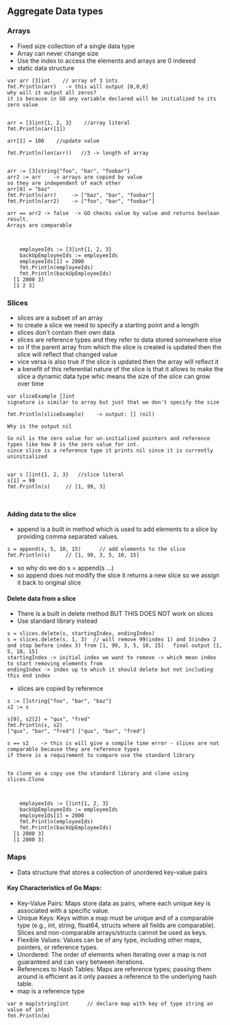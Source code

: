 ## Aggregate Data types

### Arrays
- Fixed size collection of a single data type
- Array can never change size
- Use the index to access the elements and arrays are 0 indexed
- static data structure

```
var arr [3]int    // array of 3 ints
fmt.Println(arr)   -> this will output [0,0,0]
why will it output all zeros?
it is because in GO any variable declared will be initialized to its zero value


arr = [3]int{1, 2, 3}    //array literal
fmt.Println(arr[1])

arr[1] = 100    //update value

fmt.Println(len(arr))   //3 -> length of array


arr := [3]string{"foo", "bar", "foobar"}
arr2 := arr    -> arrays are copied by value
so they are independent of each other
arr[0] = "baz"
fmt.Println(arr)     -> ["baz", "bar", "foobar"]
fmt.Println(arr2)    -> ["foo", "bar", "foobar"]

arr == arr2 -> false  -> GO checks value by value and returns boolean result.
Arrays are comparable



	employeeIds := [3]int{1, 2, 3}
	backUpEmployeeIds := employeeIds
	employeeIds[1] = 2000
	fmt.Println(employeeIds)
	fmt.Println(backUpEmployeeIds)
  [1 2000 3]
  [1 2 3]
```


### Slices
- slices are a subset of an array
- to create a slice we need to specify a starting point and a length
- slices don't contain their own data
- slices are reference types and they refer to data stored somewhere else
- so if the parent array from which the slice is created is updated then the slice will reflect that changed value
- vice versa is also true if the slice is updated then the array will reflect it
- a benefit of this referential nature of the slice is that it allows to make the slice a dynamic data type whic means the size of the slice can grow over time


```
var sliceExample []int
signature is similar to array but just that we don't specify the size

fmt.Println(sliceExample)    -> output: [] (nil)

Why is the output nil

So nil is the zero value for un-initialized pointers and reference types like how 0 is the zero value for int.
since slice is a reference type it prints nil since it is currently uninitialized


var s []int{1, 2, 3}   //slice literal
s[1] = 99
fmt.Println(s)     // [1, 99, 3]



```


#### Adding data to the slice
- append is a built in method which is used to add elements to a slice by providing comma separated values.
```
s = append(s, 5, 10, 15)      // add elements to the slice
fmt.Println(s)     // [1, 99, 3, 5, 10, 15]
```
- so why do we do s = append(s ...)
- so append does not modify the slice it returns a new slice so we assign it back to original slice


#### Delete data from a slice
- There is a built in delete method BUT THIS DOES NOT work on slices
- Use standard library instead
```
s = slices.delete(s, startingIndex, endingIndex)
s = slices.delete(s, 1, 3)  // will remove 99(index 1) and 3(index 2 and stop before index 3) from [1, 99, 3, 5, 10, 15]   final output [1, 5, 10, 15]
startingIndex -> initial index we want to remove -> which mean index to start removing elements from
endingIndex -> index up to which it should delete but not including this end index
```
- slices are copied by reference
```
s := []string{"foo", "bar", "baz"}
s2 := s

s[0], s2[2] = "qux", "fred"
fmt.Println(s, s2)
["qux", "bar", "fred"] ["qux", "bar", "fred"]

s == s2    -> this is will give a compile time error - slices are not comparable because they are reference types
if there is a requirement to compare use the standard library


to clone as a copy use the standard library and clone using slices.Clone



	employeeIds := []int{1, 2, 3}
	backUpEmployeeIds := employeeIds
	employeeIds[1] = 2000
	fmt.Println(employeeIds)
	fmt.Println(backUpEmployeeIds)
  [1 2000 3]
  [1 2000 3]
```




### Maps
- Data structure that stores a collection of unordered key-value pairs
#### Key Characteristics of Go Maps:
- Key-Value Pairs: Maps store data as pairs, where each unique key is associated with a specific value.
- Unique Keys: Keys within a map must be unique and of a comparable type (e.g., int, string, float64, structs where all fields are comparable). Slices and non-comparable arrays/structs cannot be used as keys. 
- Flexible Values: Values can be of any type, including other maps, pointers, or reference types. 
- Unordered: The order of elements when iterating over a map is not guaranteed and can vary between iterations.
- References to Hash Tables: Maps are reference types; passing them around is efficient as it only passes a reference to the underlying hash table.
- map is a reference type
```
var m map[string]int      // declare map with key of type string an value of int
fmt.Println(m)
```